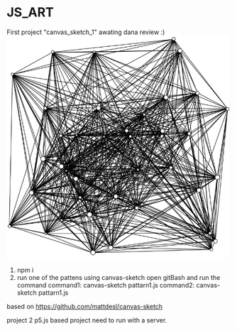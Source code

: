 # JS_ART
First project "canvas_sketch_1" awating dana review :)
![Alt text](canvas_sketch_1/pattern1.PNG?raw=true "Title")
1. npm i
2. run one of the pattens using canvas-sketch
open gitBash and run the command
command1: canvas-sketch pattarn1.js
command2: canvas-sketch pattarn1.js

based on
https://github.com/mattdesl/canvas-sketch

project 2
p5.js based project need to run with a server.
